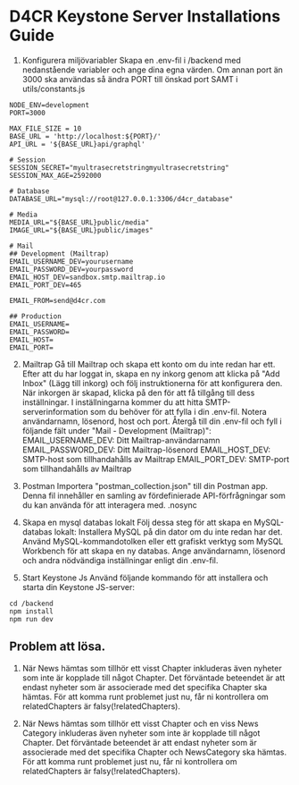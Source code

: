 # D4CR Keystone Server Installations Guide

1. Konfigurera miljövariabler
   Skapa en .env-fil i /backend med nedanstående variabler och ange dina egna värden.
   Om annan port än 3000 ska användas så ändra PORT till önskad port SAMT i utils/constants.js

```
NODE_ENV=development
PORT=3000

MAX_FILE_SIZE = 10
BASE_URL = 'http://localhost:${PORT}/'
API_URL = '${BASE_URL}api/graphql'

# Session
SESSION_SECRET="myultrasecretstringmyultrasecretstring"
SESSION_MAX_AGE=2592000

# Database
DATABASE_URL="mysql://root@127.0.0.1:3306/d4cr_database"

# Media
MEDIA_URL="${BASE_URL}public/media"
IMAGE_URL="${BASE_URL}public/images"

# Mail
## Development (Mailtrap)
EMAIL_USERNAME_DEV=yourusername
EMAIL_PASSWORD_DEV=yourpassword
EMAIL_HOST_DEV=sandbox.smtp.mailtrap.io
EMAIL_PORT_DEV=465

EMAIL_FROM=send@d4cr.com

## Production
EMAIL_USERNAME=
EMAIL_PASSWORD=
EMAIL_HOST=
EMAIL_PORT=

```

2. Mailtrap
   Gå till Mailtrap och skapa ett konto om du inte redan har ett.
   Efter att du har loggat in, skapa en ny inkorg genom att klicka på "Add Inbox" (Lägg till inkorg) och följ instruktionerna för att konfigurera den.
   När inkorgen är skapad, klicka på den för att få tillgång till dess inställningar.
   I inställningarna kommer du att hitta SMTP-serverinformation som du behöver för att fylla i din .env-fil. Notera användarnamn, lösenord, host och port.
   Återgå till din .env-fil och fyll i följande fält under "Mail - Development (Mailtrap)":
   EMAIL_USERNAME_DEV: Ditt Mailtrap-användarnamn
   EMAIL_PASSWORD_DEV: Ditt Mailtrap-lösenord
   EMAIL_HOST_DEV: SMTP-host som tillhandahålls av Mailtrap
   EMAIL_PORT_DEV: SMTP-port som tillhandahålls av Mailtrap

3. Postman
   Importera "postman_collection.json" till din Postman app.
   Denna fil innehåller en samling av fördefinierade API-förfrågningar som du kan använda för att interagera med.
   .nosync

4. Skapa en mysql databas lokalt
   Följ dessa steg för att skapa en MySQL-databas lokalt:
   Installera MySQL på din dator om du inte redan har det.
   Använd MySQL-kommandotolken eller ett grafiskt verktyg som MySQL Workbench för att skapa en ny databas. Ange användarnamn, lösenord och andra nödvändiga inställningar enligt din .env-fil.

5. Start Keystone Js
   Använd följande kommando för att installera och starta din Keystone JS-server:

```
cd /backend
npm install
npm run dev

```

## Problem att lösa.

1. När News hämtas som tillhör ett visst Chapter inkluderas även nyheter som inte är kopplade till något Chapter. Det förväntade beteendet är att endast nyheter som är associerade med det specifika Chapter ska hämtas. För att komma runt problemet just nu, får ni kontrollera om relatedChapters är falsy(!relatedChapters).

2. När News hämtas som tillhör ett visst Chapter och en viss News Category inkluderas även nyheter som inte är kopplade till något Chapter. Det förväntade beteendet är att endast nyheter som är associerade med det specifika Chapter och NewsCategory ska hämtas. För att komma runt problemet just nu, får ni kontrollera om relatedChapters är falsy(!relatedChapters).
